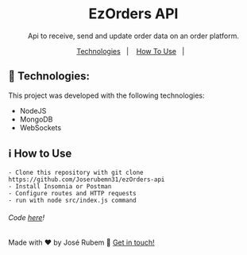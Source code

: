 <h1 align="center">EzOrders API</h1>

<p align="center">Api to receive, send and update order data on an order platform.</p>

<p align="center">
  <a href="#rocket-technologies">Technologies</a>&nbsp;&nbsp;&nbsp;|&nbsp;&nbsp;&nbsp;
  <a href="#information_source-how-to-use">How To Use</a>&nbsp;&nbsp;&nbsp;|&nbsp;&nbsp;&nbsp;
</p>

## :rocket: Technologies:

This project was developed with the following technologies:

- NodeJS
- MongoDB
- WebSockets

## :information_source: How to Use

```
- Clone this repository with git clone https://github.com/Joserubemn31/ezOrders-api
- Install Insomnia or Postman
- Configure routes and HTTP requests
- run with node src/index.js command
```

###### Code [here](https://github.com/Joserubemn31/ezOrders-api)!

Made with ♥ by José Rubem :wave: [Get in touch!](https://www.linkedin.com/in/jos%C3%A9-rubem-314429168/)
